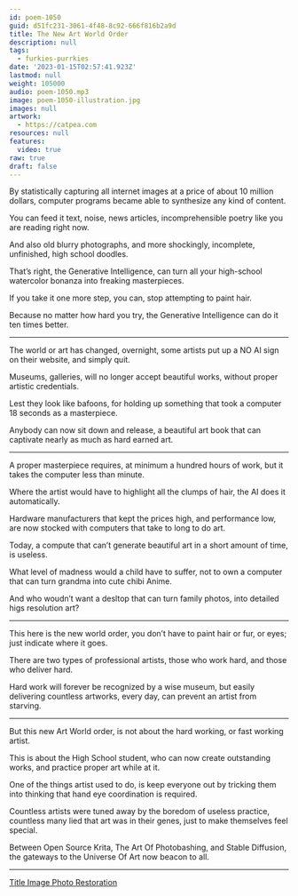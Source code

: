```yaml
---
id: poem-1050
guid: d51fc231-3061-4f48-8c92-666f816b2a9d
title: The New Art World Order
description: null
tags:
  - furkies-purrkies
date: '2023-01-15T02:57:41.923Z'
lastmod: null
weight: 105000
audio: poem-1050.mp3
image: poem-1050-illustration.jpg
images: null
artwork:
  - https://catpea.com
resources: null
features:
  video: true
raw: true
draft: false
---
```


By statistically capturing all internet images at a price of about 10 million dollars,
computer programs became able to synthesize any kind of content.

You can feed it text, noise, news articles,
incomprehensible poetry like you are reading right now.

And also old blurry photographs,
and more shockingly, incomplete, unfinished, high school doodles.

That’s right, the Generative Intelligence,
can turn all your high-school watercolor bonanza into freaking masterpieces.

If you take it one more step,
you can, stop attempting to paint hair.

Because no matter how hard you try,
the Generative Intelligence can do it ten times better.

---

The world or art has changed, overnight,
some artists put up a NO AI sign on their website, and simply quit.

Museums, galleries, will no longer accept beautiful works,
without proper artistic credentials.

Lest they look like bafoons,
for holding up something that took a computer 18 seconds as a masterpiece.

Anybody can now sit down and release,
a beautiful art book that can captivate nearly as much as hard earned art.

---

A proper masterpiece requires, at minimum a hundred hours of work,
but it takes the computer less than minute.

Where the artist would have to highlight all the clumps of hair,
the AI does it automatically.

Hardware manufacturers that kept the prices high,
and performance low, are now stocked with computers that take to long to do art.

Today, a compute that can’t generate beautiful art in a short amount of time,
is useless.

What level of madness would a child have to suffer,
not to own a computer that can turn grandma into cute chibi Anime.

And who woudn’t want a desltop that can turn family photos,
into detailed higs resolution art?

---

This here is the new world order,
you don’t have to paint hair or fur, or eyes; just indicate where it goes.

There are two types of professional artists,
those who work hard, and those who deliver hard.

Hard work will forever be recognized by a wise museum,
but easily delivering countless artworks, every day, can prevent an artist from starving.

---

But this new Art World order,
is not about the hard working, or fast working artist.

This is about the High School student,
who can now create outstanding works, and practice proper art while at it.

One of the things artist used to do,
is keep everyone out by tricking them into thinking that hand eye coordination is required.

Countless artists were tuned away by the boredom of useless practice,
countless many lied that art was in their genes, just to make themselves feel special.

Between Open Source Krita, The Art Of Photobashing, and Stable Diffusion,
the gateways to the Universe Of Art now beacon to all.

---

[Title Image Photo Restoration][1]

[1]: https://www.reddit.com/r/estoration/comments/109y6mo/can_someone_please_help_me_restore_and_maybe_fix/
